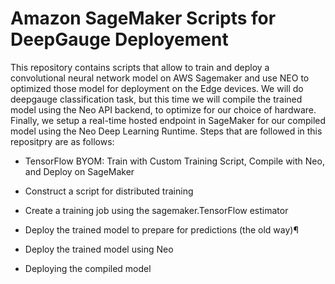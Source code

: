 # Amazon SageMaker Scripts for DeepGauge Deployement

This repository contains scripts that allow to train and deploy a convolutional neural network model on AWS Sagemaker and use NEO to optimized those model for deployment on the Edge devices. We will do deepgauge classification task, but this time we will compile the trained model using the Neo API backend, to optimize for our choice of hardware. Finally, we setup a real-time hosted endpoint in SageMaker for our compiled model using the Neo Deep Learning Runtime.
Steps that are followed in this repositpry are as follows:

- TensorFlow BYOM: Train with Custom Training Script, Compile with Neo, and Deploy on SageMaker

- Construct a script for distributed training

- Create a training job using the sagemaker.TensorFlow estimator

- Deploy the trained model to prepare for predictions (the old way)¶

- Deploy the trained model using Neo

- Deploying the compiled model


